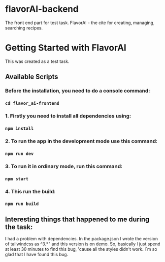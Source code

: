 # flavorAI-backend
The front end part for test task. FlavorAI - the cite for creating, managing, searching recipes.

# Getting Started with FlavorAI

This was created as a test task.

## Available Scripts

### Before the installation, you need to do a console command:
### `cd flavor_ai-frontend`

### 1. Firstly you need to install all dependencies using:

### `npm install`

### 2. To run the app in the development mode use this command:

### `npm run dev`

### 3. To run it in ordinary mode, run this command:

### `npm start`

### 4. This run the build:

### `npm run build`


## Interesting things that happened to me during the task:

I had a problem with dependencies. In the package.json I wrote the version 
of tailwindcss as ^3.*" and this
version is on demo. So, basically I just spend at least 30 minutes to find
this bug, 'cause all the styles didn't work. I`m so glad that I have found this bug.